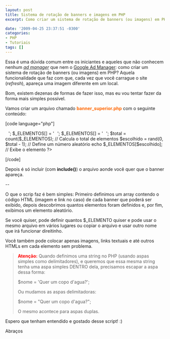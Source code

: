 ```yaml
---
layout: post
title: Sistema de rotação de banners e imagens em PHP
excerpt: Como criar um sistema de rotação de banners (ou imagens) em PHP

date: '2009-04-25 23:37:51 -0300'
categories:
- PHP
- Tutoriais
tags: []
---
```

Essa é uma dúvida comum entre os iniciantes e aqueles que não conhecem nenhum <em><abbr title="Gerenciador de Anúncios">ad manager</abbr></em> que nem o <a title="Google Ad Manager" href="https://www.google.com/dfp/login/pt_BR/index.html" target="_blank">Google Ad Manager</a>: como criar um sistema de rotação de banners (ou imagens) em PHP? Aquela funcionalidade que faz com que, cada vez que você carrague o site (<em>refresh</em>), apareça uma imagem diferente em um local.

Bom, existem dezenas de formas de fazer isso, mas eu vou tentar fazer da forma mais simples possível.

Vamos criar um arquivo chamado <span style="color: #ff6600;"><strong>banner_superior.php</strong></span> com o seguinte conteúdo:


[code language="php"]
<?php
unset($_ELEMENTOS);

$_ELEMENTOS[] = '<a href="http://site.com/"><img src="site.jpg" alt="" width="10" height="10" /></a>';
$_ELEMENTOS[] = '<a href="http://orkut.com/"><img src="orkut.jpg" alt="" width="10" height="10" /></a>';
$_ELEMENTOS[] = '<a href="http://forum.com/"><img src="forum.jpg" alt="" width="10" height="10" /></a>';

$total = count($_ELEMENTOS); // Calcula o total de elementos
$escolhido = rand(0, $total - 1); // Define um número aleatório

echo $_ELEMENTOS[$escolhido]; // Exibe o elemento

?>
[/code]

Depois é só incluir (com <strong>include()</strong>) o arquivo aonde você quer que o banner apareça.

--

O que o scrip faz é bem simples: Primeiro definimos um array contendo o código HTML (imagem e link no caso) de cada banner que poderá ser exibido, depois descobrimos quantos elementos foram definidos e, por fim, exibimos um elemento aleatório.

Se você quiser, pode definir quantos $_ELEMENTO quiser e pode usar o mesmo arquivo em vários lugares ou copiar o arquivo e usar outro nome que irá funcionar direitinho.

Você também pode colocar apenas imagens, links textuais e até outros HTMLs em cada elemento sem problema.

<blockquote><span style="color: #ff0000;"><strong>Atenção:</strong></span> Quando definimos uma string no PHP (usando aspas simples como delimitadores), e queremos que essa mesma string tenha uma aspa simples DENTRO dela, precisamos escapar a aspa dessa forma:

$nome = 'Quer um copo d\'agua?';

Ou mudamos as aspas delimitadoras:

$nome = "Quer um copo d'agua?";

O mesmo acontece para aspas duplas.
</blockquote>
Espero que tenham entendido e gostado desse script! :)

Abraços

